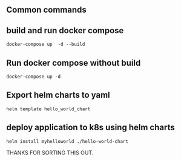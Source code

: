 Common commands
-------------

build and run docker compose
-------------
``docker-compose up  -d --build``


Run docker compose without build
-------------
``docker-compose up -d``

Export helm charts to yaml
-------------
``helm template hello_world_chart``

deploy application to k8s using helm charts
-------------
``helm install myhelloworld ./hello-world-chart``

THANKS FOR SORTING THIS OUT.

